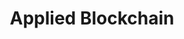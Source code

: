 ---
layout: projects
type: website
featured: 4
color: '#007BFF'

# info
title: Applied Blockchain
subtitle: 
body: 
category: Digital

# meta
client: Applied Blockchain
website_url: https://appliedblockchain.com/
website_title: appliedblockchain.com
tags: #no more than three
  - tag: 
  - tag: 
  - tag: 

# content
video_id: 

---